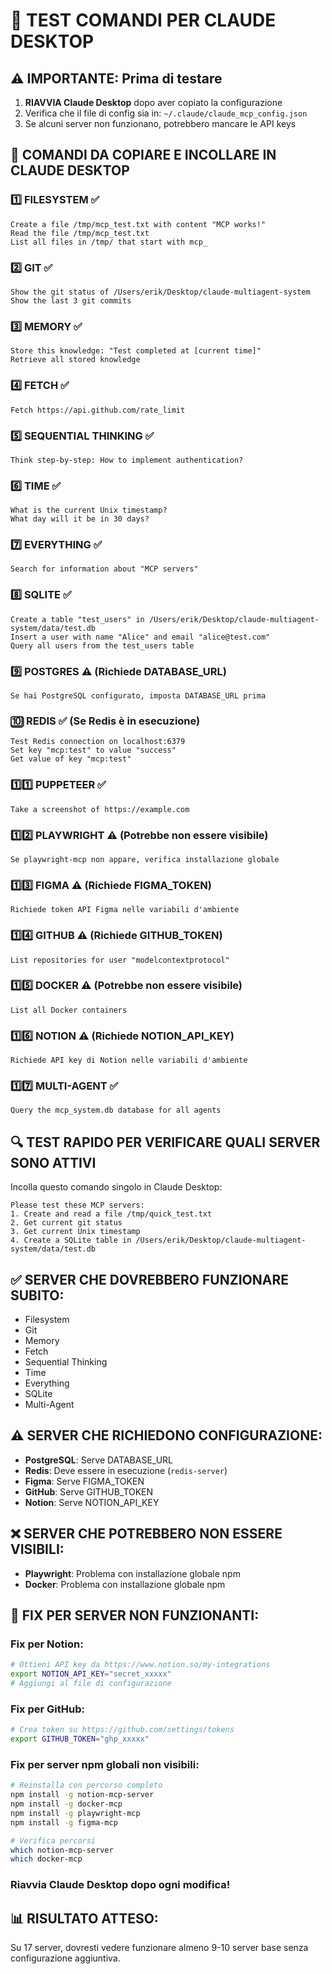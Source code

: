 # 🧪 TEST COMANDI PER CLAUDE DESKTOP

## ⚠️ IMPORTANTE: Prima di testare
1. **RIAVVIA Claude Desktop** dopo aver copiato la configurazione
2. Verifica che il file di config sia in: `~/.claude/claude_mcp_config.json`
3. Se alcuni server non funzionano, potrebbero mancare le API keys

## 📝 COMANDI DA COPIARE E INCOLLARE IN CLAUDE DESKTOP

### 1️⃣ **FILESYSTEM** ✅
```
Create a file /tmp/mcp_test.txt with content "MCP works!"
Read the file /tmp/mcp_test.txt
List all files in /tmp/ that start with mcp_
```

### 2️⃣ **GIT** ✅
```
Show the git status of /Users/erik/Desktop/claude-multiagent-system
Show the last 3 git commits
```

### 3️⃣ **MEMORY** ✅
```
Store this knowledge: "Test completed at [current time]"
Retrieve all stored knowledge
```

### 4️⃣ **FETCH** ✅
```
Fetch https://api.github.com/rate_limit
```

### 5️⃣ **SEQUENTIAL THINKING** ✅
```
Think step-by-step: How to implement authentication?
```

### 6️⃣ **TIME** ✅
```
What is the current Unix timestamp?
What day will it be in 30 days?
```

### 7️⃣ **EVERYTHING** ✅
```
Search for information about "MCP servers"
```

### 8️⃣ **SQLITE** ✅
```
Create a table "test_users" in /Users/erik/Desktop/claude-multiagent-system/data/test.db
Insert a user with name "Alice" and email "alice@test.com"
Query all users from the test_users table
```

### 9️⃣ **POSTGRES** ⚠️ (Richiede DATABASE_URL)
```
Se hai PostgreSQL configurato, imposta DATABASE_URL prima
```

### 🔟 **REDIS** ✅ (Se Redis è in esecuzione)
```
Test Redis connection on localhost:6379
Set key "mcp:test" to value "success"
Get value of key "mcp:test"
```

### 1️⃣1️⃣ **PUPPETEER** ✅
```
Take a screenshot of https://example.com
```

### 1️⃣2️⃣ **PLAYWRIGHT** ⚠️ (Potrebbe non essere visibile)
```
Se playwright-mcp non appare, verifica installazione globale
```

### 1️⃣3️⃣ **FIGMA** ⚠️ (Richiede FIGMA_TOKEN)
```
Richiede token API Figma nelle variabili d'ambiente
```

### 1️⃣4️⃣ **GITHUB** ⚠️ (Richiede GITHUB_TOKEN)
```
List repositories for user "modelcontextprotocol"
```

### 1️⃣5️⃣ **DOCKER** ⚠️ (Potrebbe non essere visibile)
```
List all Docker containers
```

### 1️⃣6️⃣ **NOTION** ⚠️ (Richiede NOTION_API_KEY)
```
Richiede API key di Notion nelle variabili d'ambiente
```

### 1️⃣7️⃣ **MULTI-AGENT** ✅
```
Query the mcp_system.db database for all agents
```

## 🔍 TEST RAPIDO PER VERIFICARE QUALI SERVER SONO ATTIVI

Incolla questo comando singolo in Claude Desktop:

```
Please test these MCP servers:
1. Create and read a file /tmp/quick_test.txt
2. Get current git status
3. Get current Unix timestamp
4. Create a SQLite table in /Users/erik/Desktop/claude-multiagent-system/data/test.db
```

## ✅ SERVER CHE DOVREBBERO FUNZIONARE SUBITO:
- Filesystem
- Git
- Memory
- Fetch
- Sequential Thinking
- Time
- Everything
- SQLite
- Multi-Agent

## ⚠️ SERVER CHE RICHIEDONO CONFIGURAZIONE:
- **PostgreSQL**: Serve DATABASE_URL
- **Redis**: Deve essere in esecuzione (`redis-server`)
- **Figma**: Serve FIGMA_TOKEN
- **GitHub**: Serve GITHUB_TOKEN
- **Notion**: Serve NOTION_API_KEY

## ❌ SERVER CHE POTREBBERO NON ESSERE VISIBILI:
- **Playwright**: Problema con installazione globale npm
- **Docker**: Problema con installazione globale npm

## 🚀 FIX PER SERVER NON FUNZIONANTI:

### Fix per Notion:
```bash
# Ottieni API key da https://www.notion.so/my-integrations
export NOTION_API_KEY="secret_xxxxx"
# Aggiungi al file di configurazione
```

### Fix per GitHub:
```bash
# Crea token su https://github.com/settings/tokens
export GITHUB_TOKEN="ghp_xxxxx"
```

### Fix per server npm globali non visibili:
```bash
# Reinstalla con percorso completo
npm install -g notion-mcp-server
npm install -g docker-mcp
npm install -g playwright-mcp
npm install -g figma-mcp

# Verifica percorsi
which notion-mcp-server
which docker-mcp
```

### Riavvia Claude Desktop dopo ogni modifica!

## 📊 RISULTATO ATTESO:
Su 17 server, dovresti vedere funzionare almeno 9-10 server base senza configurazione aggiuntiva.